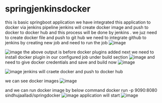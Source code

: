 # springjenkinsdocker

this is basic springboot application 
we have integrated this application to docker via jenkins pipeline
jenkins will create docker image and push to docker to docker hub and this process will be done by jenkins .
we juz need to create docker file and push to git hub 
we need to integrate github to jenkins by creating new job and need to run the job 
![image](https://user-images.githubusercontent.com/115841974/211711934-b4ab4527-b128-4f92-8fcb-519f6aadff23.png)

![image](https://user-images.githubusercontent.com/115841974/211712031-708fefc5-f8c3-464d-b1cd-7e28c8a1daf9.png)
the above output is before docker plugins added 
next we need to install docker plugin in our configured job  under build section 
![image](https://user-images.githubusercontent.com/115841974/211712218-92d34675-56c4-47ad-908c-4000954f6931.png)
and need to give docker credentials
and save 
and build now 
![image](https://user-images.githubusercontent.com/115841974/211712323-64edd265-6955-4c4e-893d-6285b22b3d39.png)

![image](https://user-images.githubusercontent.com/115841974/211712363-2f857234-f8ea-4326-8b3a-cf547da86b17.png)
jenkins will craete docker and push to docker hub 


we can see docker images 
![image](https://user-images.githubusercontent.com/115841974/211712470-4c2d091b-484d-4eb4-a0bf-d0090678fbd2.png)

and we can run docker image by below command 
 docker run -p 9090:8080 sindhujaalladi/springdocker
![image](https://user-images.githubusercontent.com/115841974/211712750-cf6b6a9b-5bc5-4414-a1c9-4299a199d35a.png)
application will start 
![image](https://user-images.githubusercontent.com/115841974/211712908-c2b94ab8-2678-4aac-9b88-217e0dbe471f.png)

